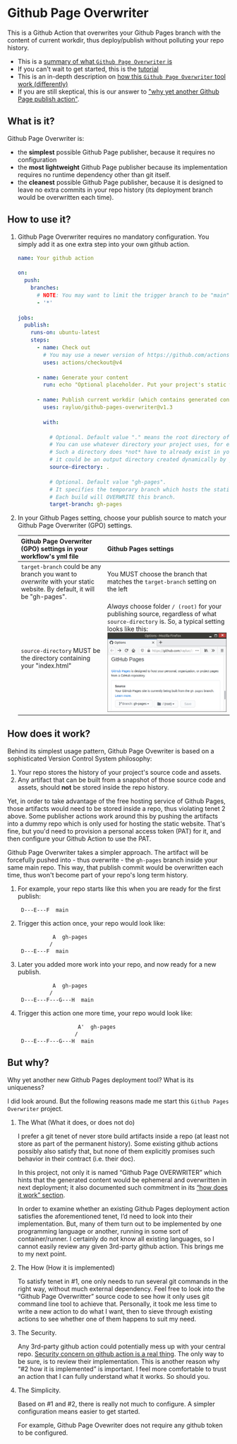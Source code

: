 Github Page Overwriter
======================

This is a Github Action that overwrites your Github Pages branch with the content of current workdir, thus deploy/publish without polluting your repo history.

* This is a [summary of what `Github Page Overwriter` is](#what-is-it)
* If you can't wait to get started, this is the [tutorial](#how-to-use-it)
* This is an in-depth description on
  [how this `Github Page Overwriter` tool work (differently)](#how-does-it-work)
* If you are still skeptical, this is our answer to
  ["why yet another Github Page publish action"](#but-why).


What is it?
-----------

Github Page Overwriter is:

* the **simplest** possible Github Page publisher, because it requires no configuration
* the **most lightweight** Github Page publisher
  because its implementation requires no runtime dependency other than git itself.
* the **cleanest** possible Github Page publisher,
  because it is designed to leave no extra commits in your repo history
  (its deployment branch would be overwritten each time).


How to use it?
--------------

1.  Github Page Overwriter requires no mandatory configuration.
    You simply add it as one extra step into your own github action.

    ```yaml
    name: Your github action

    on:
      push:
        branches:
          # NOTE: You may want to limit the trigger branch to be "main" or "master" etc.
          - '*'

    jobs:
      publish:
        runs-on: ubuntu-latest
        steps:
          - name: Check out
            # You may use a newer version of https://github.com/actions/checkout
            uses: actions/checkout@v4

          - name: Generate your content
            run: echo "Optional placeholder. Put your project's static website generator command here."

          - name: Publish current workdir (which contains generated content) to GitHub Pages
            uses: rayluo/github-pages-overwriter@v1.3

            with:

              # Optional. Default value "." means the root directory of your project will be published.
              # You can use whatever directory your project uses, for example "wwwroot".
              # Such a directory does *not* have to already exist in your repo,
              # it could be an output directory created dynamically by your static website builder.
              source-directory: .

              # Optional. Default value "gh-pages".
              # It specifies the temporary branch which hosts the static website.
              # Each build will OVERWRITE this branch.
              target-branch: gh-pages
    ```


2.  In your Github Pages setting, choose your publish source to match your Github Page Overwriter (GPO) settings.

    | Github Page Overwriter (GPO) settings in your workflow's yml file | Github Pages settings |
    | ----------------------------------------------------------------- | --------------------- |
    | `target-branch` could be any branch you want to *overwrite* with your static website. By default, it will be "gh-pages". | You MUST choose the branch that matches the `target-branch` setting on the left |
    | `source-directory` MUST be the directory containing your "index.html" | *Always* choose folder `/ (root)` for your publishing source, regardless of what `source-directory` is. So, a typical setting looks like this: ![Choose "/ (root)" as folder](github-pages-settings.png) |


How does it work?
-----------------

Behind its simplest usage pattern,
Github Page Ovewriter is based on a sophisticated Version Control System philosophy:

1. Your repo stores the history of your project's source code and assets.
2. Any artifact that can be built from a snapshot of those source code and assets,
   should **not** be stored inside the repo history.

Yet, in order to take advantage of the free hosting service of Github Pages,
those artifacts would need to be stored inside a repo, thus violating tenet 2 above.
Some publisher actions work around this by pushing the artifacts into a dummy repo
which is only used for hosting the static website.
That's fine, but you'd need to provision a personal access token (PAT) for it,
and then configure your Github Action to use the PAT.

Github Page Overwriter takes a simpler approach.
The artifact will be forcefully pushed into - thus overwrite - the `gh-pages` branch
inside your same main repo.
This way, that publish commit would be overwritten each time,
thus won't become part of your repo's long term history.

1. For example, your repo starts like this when you are ready for the first publish:

   ```
    D---E---F  main
   ```

2. Trigger this action once, your repo would look like:

   ```
              A  gh-pages
             /
    D---E---F  main
   ```

3. Later you added more work into your repo, and now ready for a new publish.

   ```
              A  gh-pages
             /
    D---E---F---G---H  main
   ```

4. Trigger this action one more time, your repo would look like:

   ```
                      A'  gh-pages
                     /
    D---E---F---G---H  main
   ```


But why?
--------

Why yet another new Github Pages deployment tool? What is its uniqueness?

I did look around. But the following reasons made me start this `Github Pages Overwriter` project.

1.  The What (What it does, or does not do)

    I prefer a git tenet of never store build artifacts inside a repo
    (at least not store as part of the permanent history).
    Some existing github actions possibly also satisfy that,
    but none of them explicitly promises such behavior in their contract (i.e. their doc).

    In this project, not only it is named “Github Page OVERWRITER”
    which hints that the generated content would be ephemeral and overwritten in next deployment;
    it also documented such commitment in its [“how does it work” section](#how-does-it-work).

    In order to examine whether an existing Github Pages deployment action satisfies the aforementioned tenet,
    I’d need to look into their implementation.
    But, many of them turn out to be implemented by one programming language or another,
    running in some sort of container/runner.
    I certainly do not know all existing languages,
    so I cannot easily review any given 3rd-party github action.
    This brings me to my next point.


2.  The How (How it is implemented)

    To satisfy tenet in #1, one only needs to run several git commands in the right way,
    without much external dependency.
    Feel free to look into the “Github Page Overwritter” source code to see
    how it only uses git command line tool to achieve that.
    Personally, it took me less time to write a new action to do what I want,
    then to sieve through existing actions to see whether one of them happens to suit my need.

3.  The Security.

    Any 3rd-party github action could potentially mess up with your central repo.
    [Security concern on github action is a real thing](https://blog.gitguardian.com/github-actions-security-cheat-sheet/#use-specific-action-version-tags).
    The only way to be sure, is to review their implementation.
    This is another reason why “#2 how it is implemented” is important.
    I feel more comfortable to trust an action that I can fully understand what it works.
    So should you.

4.  The Simplicity.

    Based on #1 and #2, there is really not much to configure.
    A simpler configuration means easier to get started.

    For example, Github Page Ovewriter does not require any github token to be configured.

